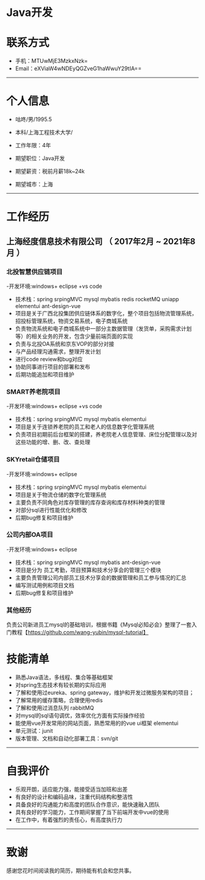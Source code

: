 
# Java开发

# 联系方式

- 手机：MTUwMjE3MzkxNzk=
- Email：eXViaW4wNDEyQGZveG1haWwuY29tIA==

---

# 个人信息

 - 咕咚/男/1995.5 
 - 本科/上海工程技术大学/  
 - 工作年限：4年

 - 期望职位：Java开发
 - 期望薪资：税前月薪18k~24k
 - 期望城市：上海

---

# 工作经历

## 上海经度信息技术有限公司 （ 2017年2月 ~ 2021年8月 ）

### 北投智慧供应链项目
 -开发环境:windows+ eclipse +vs code 
- 技术栈：spring srpingMVC mysql mybatis redis rocketMQ uniapp elementui ant-design-vue
- 项目是关于广西北投集团供应链体系的数字化，整个项目包括物流管理系统，招投标管理系统，物资交易系统，电子商城系统
- 负责物流系统和电子商城系统中一部分主数据管理（发货单，采购需求计划等）的相关业务的开发，包含少量前端页面的实现
- 负责与北投OA系统和京东VOP的部分对接
- 与产品经理沟通需求，整理开发计划
- 进行code review和bug对应
- 协助同事进行项目的部署和发布
- 后期功能追加和项目维护

### SMART养老院项目
 -开发环境:windows+ eclipse +vs code 
- 技术栈：spring srpingMVC mysql mybatis  elementui
- 项目是关于连锁养老院的员工和老人的信息数字化管理系统
- 负责项目初期前后台框架的搭建，养老院老人信息管理、床位分配管理以及对这些功能的增、删、改、查处理


### SKYretail仓储项目 
 -开发环境:windows+ eclipse
- 技术栈：spring srpingMVC mysql mybatis  elementui
- 项目是关于物流仓储的数字化管理系统
- 主要负责不同角色对库存管理的库存查询和库存材料种类的管理
- 对部分sql进行性能优化和修改
- 后期bug修复和项目维护

### 公司内部OA项目 
 -开发环境:windows+ eclipse
- 技术栈：spring srpingMVC mysql mybatis ant-design-vue
- 项目是分为 员工考勤，项目预算和技术分享会的管理三个模块
- 主要负责管理公司内部员工技术分享会的数据管理和员工参与情况的汇总
- 编写测试用例和项目文档
- 后期bug修复和项目维护


### 其他经历

负责公司新进员工mysql的基础培训，根据书籍《Mysql必知必会》整理了一套入门教程【https://github.com/wang-yubin/mysql-tutorial】


# 技能清单

- 熟悉Java语法，多线程、集合等基础框架
- 对spring生态技术有较长期的实际应用
- 了解和使用过eureka、spring gateway，维护和开发过微服务架构的项目；
- 了解常用的缓存策略，合理使用redis
- 了解和使用过消息队列 rabbitMQ
- 对mysql的sql语句调优，效率优化方面有实际操作经验
- 能使用vue开发常用的网站页面，熟悉常用的的vue ui框架 elementui 
- 单元测试：junit
- 版本管理、文档和自动化部署工具：svn/git

---

# 自我评价

- 乐观开朗，适应能力强，能接受适当加班和出差
- 有良好的设计和编码品味，注重代码结构和整洁性
- 具备良好的沟通能力和高度的团队合作意识，能快速融入团队
- 具有良好的学习能力，工作期间掌握了当下前端开发中vue的使用
- 在工作中，有着强烈的责任心，有高度执行力
---

# 致谢

感谢您花时间阅读我的简历，期待能有机会和您共事。
